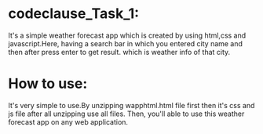 # codeclause_Task_1:
It's a simple weather forecast app which is created by using html,css and javascript.Here, having a search bar in which you entered city name and then after press enter to get result.
which is weather info of that city.
# How to use:
It's very simple to use.By unzipping wapphtml.html file first then it's css and js file after all unzipping use all files. Then, you'll able to use this weather forecast app on any web application.
